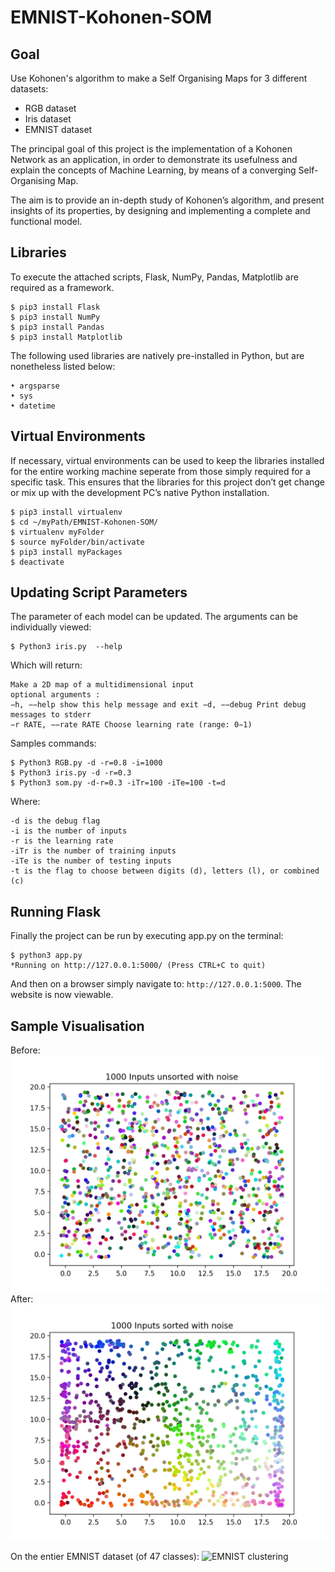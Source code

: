 # EMNIST-Kohonen-SOM

## Goal
Use Kohonen's algorithm to make a Self Organising Maps for 3 different datasets:

- RGB dataset
- Iris dataset
- EMNIST dataset

The principal goal of this project is the implementation of a Kohonen Network as an application, in order to demonstrate its usefulness and explain the concepts of Machine Learning, by means of a converging Self-Organising Map.

The aim is to provide an in-depth study of Kohonen’s algorithm, and present insights of its properties, by designing and implementing a complete and functional model. 

## Libraries

To execute the attached scripts, Flask, NumPy, Pandas, Matplotlib are required as a framework.

```
$ pip3 install Flask
$ pip3 install NumPy
$ pip3 install Pandas
$ pip3 install Matplotlib
```

The following used libraries are natively pre-installed in Python, but are nonetheless listed below:

```
• argsparse 
• sys
• datetime
```
## Virtual Environments


If necessary, virtual environments can be used to keep the libraries installed for the entire working machine seperate from those simply required for a specific task. This ensures that the libraries for this project don’t get change or mix up with the development PC’s native Python installation.

```
$ pip3 install virtualenv
$ cd ~/myPath/EMNIST-Kohonen-SOM/
$ virtualenv myFolder 
$ source myFolder/bin/activate 
$ pip3 install myPackages
$ deactivate
```

## Updating Script Parameters
The parameter of each model can be updated. The arguments can be individually viewed:
```
$ Python3 iris.py  --help
```

Which will return:

```
Make a 2D map of a multidimensional input
optional arguments :
−h, −−help show this help message and exit −d, −−debug Print debug messages to stderr
−r RATE, −−rate RATE Choose learning rate (range: 0−1)
```

Samples commands:
```
$ Python3 RGB.py -d -r=0.8 -i=1000
$ Python3 iris.py -d -r=0.3
$ Python3 som.py -d-r=0.3 -iTr=100 -iTe=100 -t=d
```
Where:
```
-d is the debug flag
-i is the number of inputs
-r is the learning rate
-iTr is the number of training inputs
-iTe is the number of testing inputs
-t is the flag to choose between digits (d), letters (l), or combined (c)
```

## Running Flask

Finally the project can be run by executing app.py on the terminal: 
```
$ python3 app.py
*Running on http://127.0.0.1:5000/ (Press CTRL+C to quit)
```
And then on a browser simply navigate to: `http://127.0.0.1:5000`. The website is now viewable.

## Sample Visualisation
Before:
![Before clustering](before.png)
After:
![After clustering](after.png)

On the entier EMNIST dataset (of 47 classes):
![EMNIST clustering](AllLetters.png)

